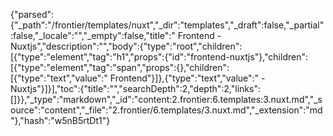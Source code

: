 {"parsed":{"_path":"/frontier/templates/nuxt","_dir":"templates","_draft":false,"_partial":false,"_locale":"","_empty":false,"title":" Frontend - Nuxtjs","description":"","body":{"type":"root","children":[{"type":"element","tag":"h1","props":{"id":"frontend-nuxtjs"},"children":[{"type":"element","tag":"span","props":{},"children":[{"type":"text","value":" Frontend"}]},{"type":"text","value":" - Nuxtjs"}]}],"toc":{"title":"","searchDepth":2,"depth":2,"links":[]}},"_type":"markdown","_id":"content:2.frontier:6.templates:3.nuxt.md","_source":"content","_file":"2.frontier/6.templates/3.nuxt.md","_extension":"md"},"hash":"w5nB5rtDt1"}